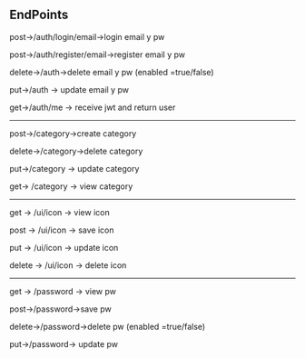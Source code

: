 ## EndPoints
post->/auth/login/email->login email y pw

post->/auth/register/email->register email y pw

delete->/auth->delete email y pw (enabled =true/false)

put->/auth -> update email y pw

get->/auth/me -> receive jwt and return user
- - - 
post->/category->create category

delete->/category->delete category

put->/category -> update category

get-> /category -> view category
- - - 
get -> /ui/icon -> view icon

post -> /ui/icon -> save icon

put -> /ui/icon -> update icon

delete -> /ui/icon -> delete icon
- - - 
get -> /password -> view pw

post->/password->save pw

delete->/password->delete pw (enabled =true/false)

put->/password-> update pw
